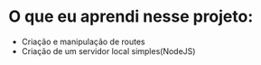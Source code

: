 # O que eu aprendi nesse projeto:
- Criação e manipulação de routes
- Criação de um servidor local simples(NodeJS)
